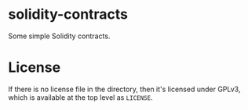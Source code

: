 # solidity-contracts

Some simple Solidity contracts.


# License

If there is no license file in the directory, then it's licensed
under GPLv3, which is available at the top level as `LICENSE`.
